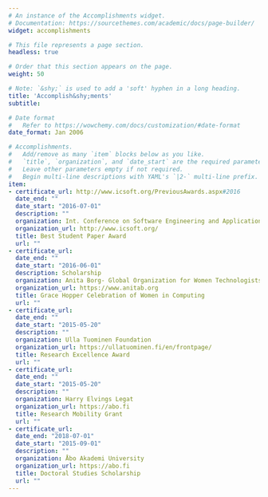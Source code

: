 ```yaml
---
# An instance of the Accomplishments widget.
# Documentation: https://sourcethemes.com/academic/docs/page-builder/
widget: accomplishments

# This file represents a page section.
headless: true

# Order that this section appears on the page.
weight: 50

# Note: `&shy;` is used to add a 'soft' hyphen in a long heading.
title: 'Accomplish&shy;ments'
subtitle:

# Date format
#   Refer to https://wowchemy.com/docs/customization/#date-format
date_format: Jan 2006

# Accomplishments.
#   Add/remove as many `item` blocks below as you like.
#   `title`, `organization`, and `date_start` are the required parameters.
#   Leave other parameters empty if not required.
#   Begin multi-line descriptions with YAML's `|2-` multi-line prefix.
item:
- certificate_url: http://www.icsoft.org/PreviousAwards.aspx#2016
  date_end: ""
  date_start: "2016-07-01"
  description: ""
  organization: Int. Conference on Software Engineering and Applications (ICSOFT)
  organization_url: http://www.icsoft.org/
  title: Best Student Paper Award
  url: ""
- certificate_url: 
  date_end: ""
  date_start: "2016-06-01"
  description: Scholarship
  organization: Anita Borg- Global Organization for Women Technologists
  organization_url: https://www.anitab.org
  title: Grace Hopper Celebration of Women in Computing
  url: ""
- certificate_url:
  date_end: ""
  date_start: "2015-05-20"
  description: ""
  organization: Ulla Tuominen Foundation
  organization_url: https://ullatuominen.fi/en/frontpage/
  title: Research Excellence Award
  url: ""
- certificate_url:
  date_end: ""
  date_start: "2015-05-20"
  description: ""
  organization: Harry Elvings Legat 
  organization_url: https://abo.fi
  title: Research Mobility Grant
  url: ""
- certificate_url:
  date_end: "2018-07-01"
  date_start: "2015-09-01"
  description: ""
  organization: Åbo Akademi University 
  organization_url: https://abo.fi
  title: Doctoral Studies Scholarship 
  url: ""
---
```

